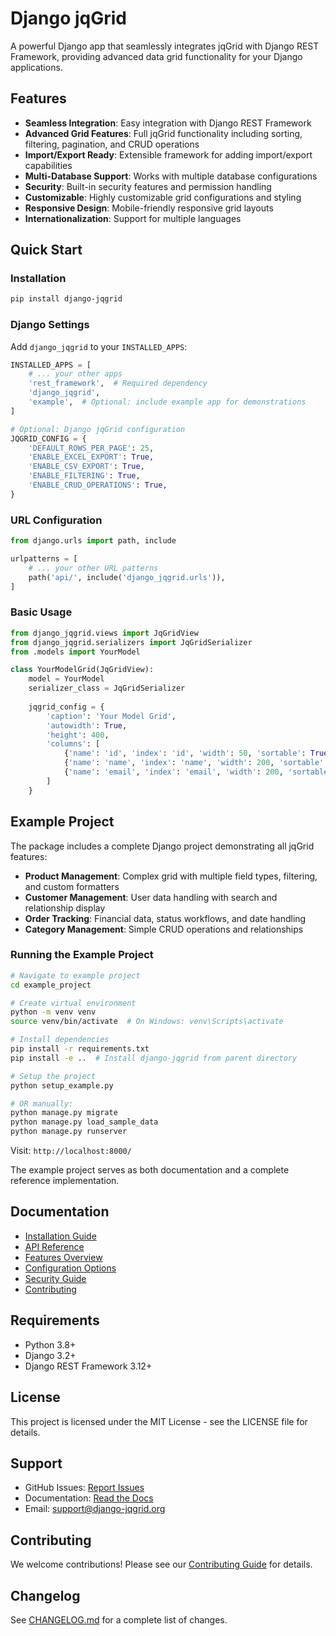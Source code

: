 # Django jqGrid

A powerful Django app that seamlessly integrates jqGrid with Django REST Framework, providing advanced data grid functionality for your Django applications.

## Features

- **Seamless Integration**: Easy integration with Django REST Framework
- **Advanced Grid Features**: Full jqGrid functionality including sorting, filtering, pagination, and CRUD operations
- **Import/Export Ready**: Extensible framework for adding import/export capabilities
- **Multi-Database Support**: Works with multiple database configurations
- **Security**: Built-in security features and permission handling
- **Customizable**: Highly customizable grid configurations and styling
- **Responsive Design**: Mobile-friendly responsive grid layouts
- **Internationalization**: Support for multiple languages

## Quick Start

### Installation

```bash
pip install django-jqgrid
```

### Django Settings

Add `django_jqgrid` to your `INSTALLED_APPS`:

```python
INSTALLED_APPS = [
    # ... your other apps
    'rest_framework',  # Required dependency
    'django_jqgrid',
    'example',  # Optional: include example app for demonstrations
]

# Optional: Django jqGrid configuration
JQGRID_CONFIG = {
    'DEFAULT_ROWS_PER_PAGE': 25,
    'ENABLE_EXCEL_EXPORT': True,
    'ENABLE_CSV_EXPORT': True,
    'ENABLE_FILTERING': True,
    'ENABLE_CRUD_OPERATIONS': True,
}
```

### URL Configuration

```python
from django.urls import path, include

urlpatterns = [
    # ... your other URL patterns
    path('api/', include('django_jqgrid.urls')),
]
```

### Basic Usage

```python
from django_jqgrid.views import JqGridView
from django_jqgrid.serializers import JqGridSerializer
from .models import YourModel

class YourModelGrid(JqGridView):
    model = YourModel
    serializer_class = JqGridSerializer
    
    jqgrid_config = {
        'caption': 'Your Model Grid',
        'autowidth': True,
        'height': 400,
        'columns': [
            {'name': 'id', 'index': 'id', 'width': 50, 'sortable': True},
            {'name': 'name', 'index': 'name', 'width': 200, 'sortable': True},
            {'name': 'email', 'index': 'email', 'width': 200, 'sortable': True},
        ]
    }
```

## Example Project

The package includes a complete Django project demonstrating all jqGrid features:

- **Product Management**: Complex grid with multiple field types, filtering, and custom formatters
- **Customer Management**: User data handling with search and relationship display
- **Order Tracking**: Financial data, status workflows, and date handling
- **Category Management**: Simple CRUD operations and relationships

### Running the Example Project

```bash
# Navigate to example project
cd example_project

# Create virtual environment
python -m venv venv
source venv/bin/activate  # On Windows: venv\Scripts\activate

# Install dependencies
pip install -r requirements.txt
pip install -e ..  # Install django-jqgrid from parent directory

# Setup the project
python setup_example.py

# OR manually:
python manage.py migrate
python manage.py load_sample_data
python manage.py runserver
```

Visit: `http://localhost:8000/`

The example project serves as both documentation and a complete reference implementation.

## Documentation

- [Installation Guide](INSTALLATION_GUIDE.md)
- [API Reference](API_REFERENCE.md)
- [Features Overview](FEATURES.md)
- [Configuration Options](CONFIGURATIONS.md)
- [Security Guide](SECURITY_GUIDE.md)
- [Contributing](CONTRIBUTING.md)

## Requirements

- Python 3.8+
- Django 3.2+
- Django REST Framework 3.12+

## License

This project is licensed under the MIT License - see the LICENSE file for details.

## Support

- GitHub Issues: [Report Issues](https://github.com/yourusername/django-jqgrid/issues)
- Documentation: [Read the Docs](https://django-jqgrid.readthedocs.io)
- Email: support@django-jqgrid.org

## Contributing

We welcome contributions! Please see our [Contributing Guide](CONTRIBUTING.md) for details.

## Changelog

See [CHANGELOG.md](CHANGELOG.md) for a complete list of changes.